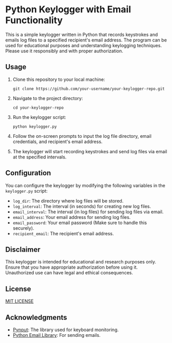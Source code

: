 
# Python Keylogger with Email Functionality

This is a simple keylogger written in Python that records keystrokes and emails log files to a specified recipient's email address. The program can be used for educational purposes and understanding keylogging techniques. Please use it responsibly and with proper authorization.

## Usage

1. Clone this repository to your local machine:

   ```shell
   git clone https://github.com/your-username/your-keylogger-repo.git
   ```

2. Navigate to the project directory:

   ```shell
   cd your-keylogger-repo
   ```

3. Run the keylogger script:

   ```shell
   python keylogger.py
   ```

4. Follow the on-screen prompts to input the log file directory, email credentials, and recipient's email address.

5. The keylogger will start recording keystrokes and send log files via email at the specified intervals.

## Configuration

You can configure the keylogger by modifying the following variables in the `keylogger.py` script:

- `log_dir`: The directory where log files will be stored.
- `log_interval`: The interval (in seconds) for creating new log files.
- `email_interval`: The interval (in log files) for sending log files via email.
- `email_address`: Your email address for sending log files.
- `email_password`: Your email password (Make sure to handle this securely).
- `recipient_email`: The recipient's email address.

## Disclaimer

This keylogger is intended for educational and research purposes only. Ensure that you have appropriate authorization before using it. Unauthorized use can have legal and ethical consequences.

## License

[MIT LICENSE](https://github.com/Ashhar-Azim/Email-Based-Keylogger-For-Python/blob/main/LICENSE)


## Acknowledgments

- [Pynput](https://pypi.org/project/pynput/): The library used for keyboard monitoring.
- [Python Email Library](https://docs.python.org/3/library/email.html): For sending emails.
